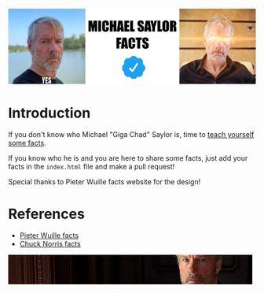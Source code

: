 ![Michael Saylor](images/michael_saylor_facts.png)

# Introduction

If you don't know who Michael "Giga Chad" Saylor is, time to [teach yourself some facts](https://michaelsaylorfacts.com/).

If you know who he is and you are here to share some facts, just add your facts in the `index.html` file and make a pull request!

Special thanks to Pieter Wuille facts website for the design!

# References
- [Pieter Wuille facts](http://www.pieterwuillefacts.com/)
- [Chuck Norris facts](https://chucknorrisfacts.net/top-100)

![Michael Saylor](images/badass.png)